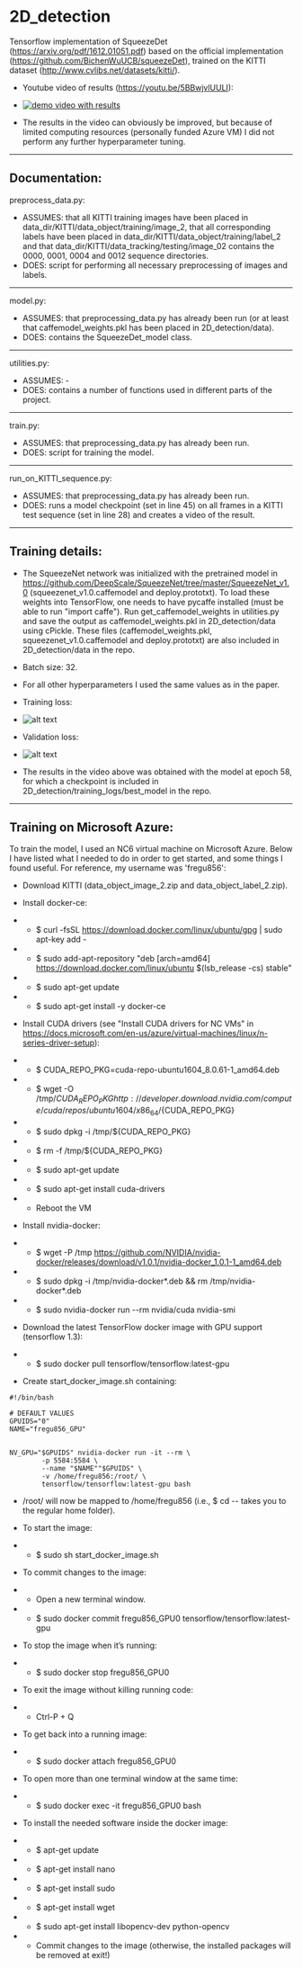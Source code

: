 # 2D_detection

Tensorflow implementation of SqueezeDet (https://arxiv.org/pdf/1612.01051.pdf) based on the official implementation (https://github.com/BichenWuUCB/squeezeDet), trained on the KITTI dataset (http://www.cvlibs.net/datasets/kitti/).

- Youtube video of results (https://youtu.be/5BBwjvlUULI):
- [![demo video with results](https://img.youtube.com/vi/5BBwjvlUULI/0.jpg)](https://www.youtube.com/watch?v=5BBwjvlUULI)

- The results in the video can obviously be improved, but because of limited computing resources (personally funded Azure VM) I did not perform any further hyperparameter tuning. 

****
## Documentation:

preprocess_data.py:  
- ASSUMES: that all KITTI training images have been placed in data_dir/KITTI/data_object/training/image_2, that all corresponding labels have been placed in data_dir/KITTI/data_object/training/label_2 and that data_dir/KITTI/data_tracking/testing/image_02 contains the 0000, 0001, 0004 and 0012 sequence directories.
- DOES: script for performing all necessary preprocessing of images and labels.
*****

model.py:  
- ASSUMES: that preprocessing_data.py has already been run (or at least that caffemodel_weights.pkl has been placed in 2D_detection/data).
- DOES: contains the SqueezeDet_model class.
*****

utilities.py:  
- ASSUMES: -
- DOES: contains a number of functions used in different parts of the project.
*****

train.py:  
- ASSUMES: that preprocessing_data.py has already been run.
- DOES: script for training the model.
*****

run_on_KITTI_sequence.py:  
- ASSUMES: that preprocessing_data.py has already been run.
- DOES: runs a model checkpoint (set in line 45) on all frames in a KITTI test sequence (set in line 28) and creates a video of the result.

****
## Training details:

- The SqueezeNet network was initialized with the pretrained model in https://github.com/DeepScale/SqueezeNet/tree/master/SqueezeNet_v1.0 (squeezenet_v1.0.caffemodel and deploy.prototxt). To load these weights into TensorFlow, one needs to have pycaffe installed (must be able to run "import caffe"). Run get_caffemodel_weights in utilities.py and save the output as caffemodel_weights.pkl in 2D_detection/data using cPickle. These files (caffemodel_weights.pkl, squeezenet_v1.0.caffemodel and deploy.prototxt) are also included in 2D_detection/data in the repo.

- Batch size: 32.
- For all other hyperparameters I used the same values as in the paper.

- Training loss:
- ![alt text](https://raw.githubusercontent.com/fregu856/2D_detection/master/training_logs/model_1/train_loss_per_epoch.png)

- Validation loss:
- ![alt text](https://lh6.googleusercontent.com/xE6YioyQtzBW0t5Pw1YSnRUn3wRoJENm7pxo9VFJMNdwQJZYhtMzCqUFE1ONHuXXeg3R7_udm4xObOI=w1920-h937)

- The results in the video above was obtained with the model at epoch 58, for which a checkpoint is included in 2D_detection/training_logs/best_model in the repo.

******
## Training on Microsoft Azure:

To train the model, I used an NC6 virtual machine on Microsoft Azure. Below I have listed what I needed to do in order to get started, and some things I found useful. For reference, my username was 'fregu856':
- Download KITTI (data_object_image_2.zip and data_object_label_2.zip).

- Install docker-ce:
- - $ curl -fsSL https://download.docker.com/linux/ubuntu/gpg | sudo apt-key add -
- - $ sudo add-apt-repository "deb [arch=amd64] https://download.docker.com/linux/ubuntu $(lsb_release -cs) stable"
- - $ sudo apt-get update
- - $ sudo apt-get install -y docker-ce

- Install CUDA drivers (see "Install CUDA drivers for NC VMs" in https://docs.microsoft.com/en-us/azure/virtual-machines/linux/n-series-driver-setup):
- - $ CUDA_REPO_PKG=cuda-repo-ubuntu1604_8.0.61-1_amd64.deb
- - $ wget -O /tmp/${CUDA_REPO_PKG} http://developer.download.nvidia.com/compute/cuda/repos/ubuntu1604/x86_64/${CUDA_REPO_PKG} 
- - $ sudo dpkg -i /tmp/${CUDA_REPO_PKG}
- - $ rm -f /tmp/${CUDA_REPO_PKG}
- - $ sudo apt-get update
- - $ sudo apt-get install cuda-drivers
- - Reboot the VM

- Install nvidia-docker:
- - $ wget -P /tmp https://github.com/NVIDIA/nvidia-docker/releases/download/v1.0.1/nvidia-docker_1.0.1-1_amd64.deb
- - $ sudo dpkg -i /tmp/nvidia-docker*.deb && rm /tmp/nvidia-docker*.deb
- - $ sudo nvidia-docker run --rm nvidia/cuda nvidia-smi

- Download the latest TensorFlow docker image with GPU support (tensorflow 1.3):
- - $ sudo docker pull tensorflow/tensorflow:latest-gpu

- Create start_docker_image.sh containing:
```
#!/bin/bash

# DEFAULT VALUES
GPUIDS="0"
NAME="fregu856_GPU"


NV_GPU="$GPUIDS" nvidia-docker run -it --rm \
        -p 5584:5584 \
        --name "$NAME""$GPUIDS" \
        -v /home/fregu856:/root/ \
        tensorflow/tensorflow:latest-gpu bash
```

- /root/ will now be mapped to /home/fregu856 (i.e., $ cd -- takes you to the regular home folder). 

- To start the image:
- - $ sudo sh start_docker_image.sh 
- To commit changes to the image:
- - Open a new terminal window.
- - $ sudo docker commit fregu856_GPU0 tensorflow/tensorflow:latest-gpu
- To stop the image when it’s running:
- - $ sudo docker stop fregu856_GPU0
- To exit the image without killing running code:
- - Ctrl-P + Q
- To get back into a running image:
- - $ sudo docker attach fregu856_GPU0
- To open more than one terminal window at the same time:
- - $ sudo docker exec -it fregu856_GPU0 bash

- To install the needed software inside the docker image:
- - $ apt-get update
- - $ apt-get install nano
- - $ apt-get install sudo
- - $ apt-get install wget
- - $ sudo apt-get install libopencv-dev python-opencv
- - Commit changes to the image (otherwise, the installed packages will be removed at exit!)
